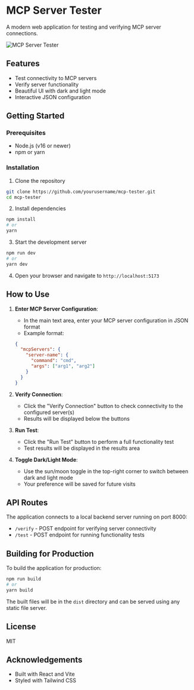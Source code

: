 # MCP Server Tester

A modern web application for testing and verifying MCP server connections.

![MCP Server Tester](https://via.placeholder.com/800x400?text=MCP+Server+Tester)

## Features

- Test connectivity to MCP servers
- Verify server functionality
- Beautiful UI with dark and light mode
- Interactive JSON configuration

## Getting Started

### Prerequisites

- Node.js (v16 or newer)
- npm or yarn

### Installation

1. Clone the repository
```bash
git clone https://github.com/yourusername/mcp-tester.git
cd mcp-tester
```

2. Install dependencies
```bash
npm install
# or
yarn
```

3. Start the development server
```bash
npm run dev
# or
yarn dev
```

4. Open your browser and navigate to `http://localhost:5173`

## How to Use

1. **Enter MCP Server Configuration**:
   - In the main text area, enter your MCP server configuration in JSON format
   - Example format:
   ```json
   {
     "mcpServers": {
       "server-name": {
         "command": "cmd",
         "args": ["arg1", "arg2"]
       }
     }
   }
   ```

2. **Verify Connection**:
   - Click the "Verify Connection" button to check connectivity to the configured server(s)
   - Results will be displayed below the buttons

3. **Run Test**:
   - Click the "Run Test" button to perform a full functionality test
   - Test results will be displayed in the results area

4. **Toggle Dark/Light Mode**:
   - Use the sun/moon toggle in the top-right corner to switch between dark and light mode
   - Your preference will be saved for future visits

## API Routes

The application connects to a local backend server running on port 8000:

- `/verify` - POST endpoint for verifying server connectivity
- `/test` - POST endpoint for running functionality tests

## Building for Production

To build the application for production:

```bash
npm run build
# or
yarn build
```

The built files will be in the `dist` directory and can be served using any static file server.

## License

MIT

## Acknowledgements

- Built with React and Vite
- Styled with Tailwind CSS
